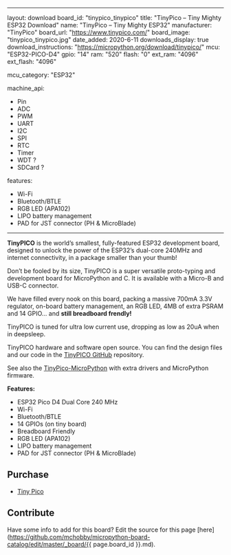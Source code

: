 
---
layout: download
board_id: "tinypico_tinypico"
title: "TinyPico – Tiny Mighty ESP32 Download"
name: "TinyPico – Tiny Mighty ESP32"
manufacturer: "TinyPico"
board_url: "https://www.tinypico.com/"
board_image: "tinypico_tinypico.jpg"
date_added: 2020-6-11
downloads_display: true
download_instructions: "https://micropython.org/download/tinypico/"
mcu: "ESP32-PICO-D4"
gpio: "14"
ram: "520"
flash: "0"
ext_ram: "4096"
ext_flash: "4096"

mcu_category: "ESP32"

machine_api:
  - Pin
  - ADC
  - PWM
  - UART
  - I2C
  - SPI
  - RTC
  - Timer
  - WDT ?
  - SDCard ?

features:
  - Wi-Fi
  - Bluetooth/BTLE
  - RGB LED (APA102)
  - LIPO battery management
  - PAD for JST connector (PH & MicroBlade)
---

**TinyPICO** is the world’s smallest, fully-featured ESP32 development board, designed to unlock the power of the ESP32’s dual-core 240MHz and internet connectivity, in a package smaller than your thumb!

Don’t be fooled by its size, TinyPICO is a super versatile proto-typing and development board for MicroPython and C. It is available with a Micro-B and USB-C connector.

We have filled every nook on this board, packing a massive 700mA 3.3V regulator, on-board battery management, an RGB LED, 4MB of extra PSRAM and 14 GPIO... and **still breadboard frendly!**

TinyPICO is tuned for ultra low current use, dropping as low as 20uA when in deepsleep.


TinyPICO hardware and software open source. You can find the design files and our code in the [TinyPICO GitHub](https://github.com/tinypico) repository.


See also the [TinyPico-MicroPython](https://github.com/tinypico/tinypico-micropython) with extra drivers and MicroPython firmware.

**Features:**
* ESP32 Pico D4 Dual Core 240 MHz
* Wi-Fi
* Bluetooth/BTLE
* 14 GPIOs (on tiny board)
* Breadboard Friendly
* RGB LED (APA102)
* LIPO battery management
* PAD for JST connector (PH & MicroBlade)


## Purchase
* [Tiny Pico](https://www.tinypico.com/)

## Contribute

Have some info to add for this board? Edit the source for this page [here](https://github.com/mchobby/micropython-board-catalog/edit/master/_board/{{ page.board_id }}.md).
